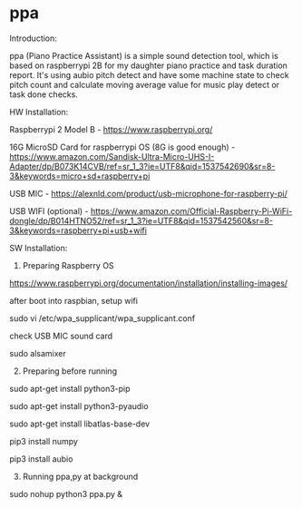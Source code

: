 # ppa
Introduction:

  ppa (Piano Practice Assistant) is a simple sound detection tool, which is based on raspberrypi 2B for my daughter piano practice and task duration report. It's using aubio pitch detect and have some machine state to check pitch count and calculate moving average value for music play detect or task done checks.

HW Installation:

  Raspberrypi 2 Model B - https://www.raspberrypi.org/
  
  16G MicroSD Card for raspberrypi OS (8G is good enough) - https://www.amazon.com/Sandisk-Ultra-Micro-UHS-I-Adapter/dp/B073K14CVB/ref=sr_1_3?ie=UTF8&qid=1537542690&sr=8-3&keywords=micro+sd+raspberry+pi 
  
  USB MIC - https://alexnld.com/product/usb-microphone-for-raspberry-pi/
  
  USB WIFI (optional) - https://www.amazon.com/Official-Raspberry-Pi-WiFi-dongle/dp/B014HTNO52/ref=sr_1_3?ie=UTF8&qid=1537542560&sr=8-3&keywords=raspberry+pi+usb+wifi


SW Installation:

1. Preparing Raspberry OS

  https://www.raspberrypi.org/documentation/installation/installing-images/
  
  after boot into raspbian, setup wifi 
  
  sudo vi /etc/wpa_supplicant/wpa_supplicant.conf
  

  check USB MIC sound card
  
  sudo alsamixer

2. Preparing before running

  sudo apt-get install python3-pip
  
  sudo apt-get install python3-pyaudio
  
  sudo apt-get install libatlas-base-dev
  
  pip3 install numpy
  
  pip3 install aubio
  

3. Running ppa,py at background

  sudo nohup python3 ppa.py &
